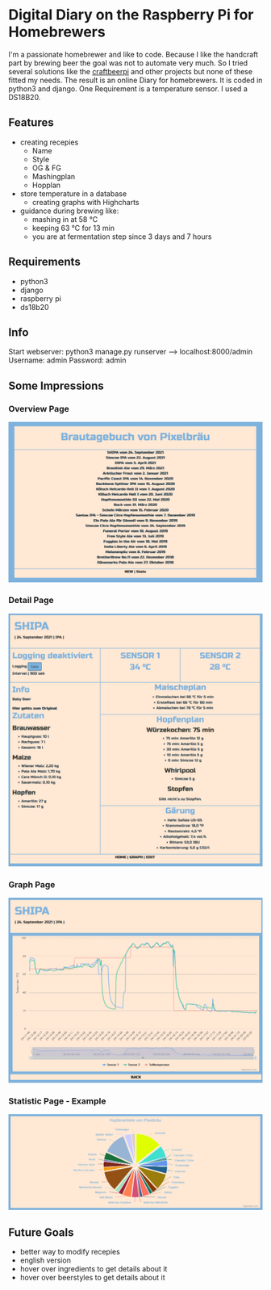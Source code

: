 # Digital Diary on the Raspberry Pi for Homebrewers 
I'm a passionate homebrewer and like to code. Because I like the handcraft part by brewing beer the goal was not to automate very much. So I tried several solutions like the [craftbeerpi](https://github.com/Manuel83/craftbeerpi) and other projects but none of these fitted my needs. The result is an online Diary for homebrewers. It is coded  in python3 and django. One Requirement is a temperature sensor. I used a DS18B20. 

## Features
* creating recepies 
  * Name
  * Style
  * OG & FG
  * Mashingplan
  * Hopplan
* store temperature in a database
  * creating graphs with Highcharts
* guidance during brewing like:
  * mashing in at 58 °C
  * keeping 63 °C for 13 min
  * you are at fermentation step since 3 days and 7 hours

## Requirements
* python3
* django
* raspberry pi
* ds18b20

## Info
Start webserver: python3 manage.py runserver
--> localhost:8000/admin
Username: admin
Password: admin

## Some Impressions
### Overview Page
![alt text](https://github.com/Ulofemi/BrewingDiary/blob/main/pic_demo/Overview.png "Overview")

### Detail Page
![alt text](https://github.com/Ulofemi/BrewingDiary/blob/main/pic_demo/RecepyDetail.png "DetailView")

### Graph Page
![alt text](https://github.com/Ulofemi/BrewingDiary/blob/main/pic_demo/Graph.png "Graph")

### Statistic Page - Example
![alt text](https://github.com/Ulofemi/BrewingDiary/blob/main/pic_demo/Stat.png "Stat")

## Future Goals
* better way to modify recepies
* english version
* hover over ingredients to get details about it
* hover over beerstyles to get details about it
